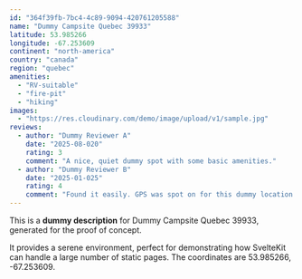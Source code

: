 ```yaml
---
id: "364f39fb-7bc4-4c89-9094-420761205588"
name: "Dummy Campsite Quebec 39933"
latitude: 53.985266
longitude: -67.253609
continent: "north-america"
country: "canada"
region: "quebec"
amenities:
  - "RV-suitable"
  - "fire-pit"
  - "hiking"
images:
  - "https://res.cloudinary.com/demo/image/upload/v1/sample.jpg"
reviews:
  - author: "Dummy Reviewer A"
    date: "2025-08-020"
    rating: 3
    comment: "A nice, quiet dummy spot with some basic amenities."
  - author: "Dummy Reviewer B"
    date: "2025-01-025"
    rating: 4
    comment: "Found it easily. GPS was spot on for this dummy location."
---
```


This is a **dummy description** for Dummy Campsite Quebec 39933, generated for the proof of concept.

It provides a serene environment, perfect for demonstrating how SvelteKit can handle a large number of static pages. The coordinates are 53.985266, -67.253609.
